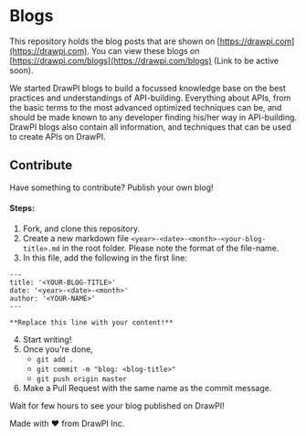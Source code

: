 # Blogs

This repository holds the blog posts that are shown on [https://drawpi.com](https://drawpi.com). 
You can view these blogs on [https://drawpi.com/blogs](https://drawpi.com/blogs) (Link to be active soon).

We started DrawPI blogs to build a focussed knowledge base on the best practices and understandings of API-building.
Everything about APIs, from the basic terms to the most advanced optimized techniques can be, and should be made known to any developer finding his/her way in API-building.
DrawPI blogs also contain all information, and techniques that can be used to create APIs on DrawPI.

## Contribute

Have something to contribute? Publish your own blog!
#### Steps:

1. Fork, and clone this repository.
2. Create a new markdown file `<year>-<date>-<month>-<your-blog-title>.md` in the root folder. Please note the format of the file-name.
3. In this file, add the following in the first line:
```
---
title: '<YOUR-BLOG-TITLE>'
date: '<year>-<date>-<month>'
author: '<YOUR-NAME>'
---

**Replace this line with your content!**
```
4. Start writing!
5. Once you're done,
    - `git add .`
    - `git commit -m "blog: <blog-title>"`
    - `git push origin master`
6. Make a  Pull Request with the same name as the commit message.

Wait for few hours to see your blog published on DrawPI!

Made with :heart: from DrawPI Inc.
